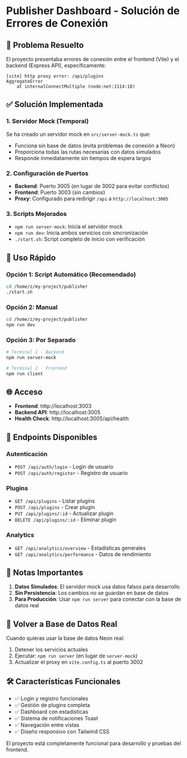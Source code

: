 # Publisher Dashboard - Solución de Errores de Conexión

## 🚨 Problema Resuelto

El proyecto presentaba errores de conexión entre el frontend (Vite) y el backend (Express API), específicamente:
```
[vite] http proxy error: /api/plugins
AggregateError
    at internalConnectMultiple (node:net:1114:18)
```

## ✅ Solución Implementada

### 1. Servidor Mock (Temporal)
Se ha creado un servidor mock en `src/server-mock.ts` que:
- Funciona sin base de datos (evita problemas de conexión a Neon)
- Proporciona todas las rutas necesarias con datos simulados
- Responde inmediatamente sin tiempos de espera largos

### 2. Configuración de Puertos
- **Backend**: Puerto 3005 (en lugar de 3002 para evitar conflictos)
- **Frontend**: Puerto 3003 (sin cambios)
- **Proxy**: Configurado para redirigir `/api` a `http://localhost:3005`

### 3. Scripts Mejorados
- `npm run server-mock`: Inicia el servidor mock
- `npm run dev`: Inicia ambos servicios con sincronización
- `./start.sh`: Script completo de inicio con verificación

## 🎯 Uso Rápido

### Opción 1: Script Automático (Recomendado)
```bash
cd /home/z/my-project/publisher
./start.sh
```

### Opción 2: Manual
```bash
cd /home/z/my-project/publisher
npm run dev
```

### Opción 3: Por Separado
```bash
# Terminal 1 - Backend
npm run server-mock

# Terminal 2 - Frontend
npm run client
```

## 🌐 Acceso

- **Frontend**: http://localhost:3003
- **Backend API**: http://localhost:3005
- **Health Check**: http://localhost:3005/api/health

## 🔧 Endpoints Disponibles

### Autenticación
- `POST /api/auth/login` - Login de usuario
- `POST /api/auth/register` - Registro de usuario

### Plugins
- `GET /api/plugins` - Listar plugins
- `POST /api/plugins` - Crear plugin
- `PUT /api/plugins/:id` - Actualizar plugin
- `DELETE /api/plugins/:id` - Eliminar plugin

### Analytics
- `GET /api/analytics/overview` - Estadísticas generales
- `GET /api/analytics/performance` - Datos de rendimiento

## 📝 Notas Importantes

1. **Datos Simulados**: El servidor mock usa datos falsos para desarrollo
2. **Sin Persistencia**: Los cambios no se guardan en base de datos
3. **Para Producción**: Usar `npm run server` para conectar con la base de datos real

## 🔄 Volver a Base de Datos Real

Cuando quieras usar la base de datos Neon real:

1. Detener los servicios actuales
2. Ejecutar: `npm run server` (en lugar de `server-mock`)
3. Actualizar el proxy en `vite.config.ts` al puerto 3002

## 🛠️ Características Funcionales

- ✅ Login y registro funcionales
- ✅ Gestión de plugins completa
- ✅ Dashboard con estadísticas
- ✅ Sistema de notificaciones Toast
- ✅ Navegación entre vistas
- ✅ Diseño responsivo con Tailwind CSS

El proyecto está completamente funcional para desarrollo y pruebas del frontend.